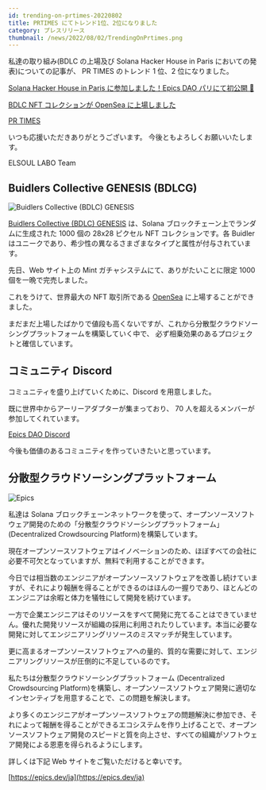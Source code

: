 ```yaml
---
id: trending-on-prtimes-20220802
title: PRTIMES にてトレンド1位、2位になりました
category: プレスリリース
thumbnail: /news/2022/08/02/TrendingOnPrtimes.png
---
```


私達の取り組み(BDLC の上場及び Solana Hacker House in Paris
においての発表)についての記事が、 PR TIMES のトレンド 1 位、2 位になりました。

[Solana Hacker House in Paris に参加しました！Epics DAO パリにて初公開 🎉](https://prtimes.jp/main/html/rd/p/000000002.000105962.html)

[BDLC NFT コレクションが OpenSea に上場しました](https://prtimes.jp/main/html/rd/p/000000001.000105962.html)

[PR TIMES](https://prtimes.jp/)

いつも応援いただきありがとうございます。 今後ともよろしくお願いいたします。

ELSOUL LABO Team

## Buidlers Collective GENESIS (BDLCG)

![Buidlers Collective (BDLC) GENESIS](/news/2022/07/29/FirstGifBuidlers.gif)

[Buidlers Collective (BDLC) GENESIS](https://buidlers.epics.dev/ja/genesis/)
は、Solana ブロックチェーン上でランダムに生成された 1000 個の 28x28 ピクセル NFT
コレクションです。各 Buidler
はユニークであり、希少性の異なるさまざまなタイプと属性が付与されています。

先日、Web サイト上の Mint ガチャシステムにて、ありがたいことに限定 1000
個を一晩で完売しました。

これをうけて、世界最大の NFT 取引所である [OpenSea](https://opensea.io/)
に上場することができました。

まだまだ上場したばかりで値段も高くないですが、これから分散型クラウドソーシングプラットフォームを構築していく中で、
必ず相乗効果のあるプロジェクトと確信しています。

## コミュニティ Discord

コミュニティを盛り上げていくために、Discord を用意しました。

既に世界中からアーリーアダプターが集まっており、 70
人を超えるメンバーが参加してくれています。

[Epics DAO Discord](https://discord.gg/GmHYfyRamx)

今後も価値のあるコミュニティを作っていきたいと思っています。

## 分散型クラウドソーシングプラットフォーム

![Epics](/news/2022/07/19/EpicsBusinessModelJA.png)

私達は Solana
ブロックチェーンネットワークを使って、オープンソースソフトウェア開発のための「分散型クラウドソーシングプラットフォーム」(Decentralized
Crowdsourcing Platform)を構築しています。

現在オープンソースソフトウェアはイノベーションのため、ほぼすべての会社に必要不可欠となっていますが、無料で利用することができます。

今日では相当数のエンジニアがオープンソースソフトウェアを改善し続けていますが、それにより報酬を得ることができるのはほんの一握りであり、ほとんどのエンジニアは余暇と体力を犠牲にして開発を続けています。

一方で企業エンジニアはそのリソースをすべて開発に充てることはできていません。優れた開発リソースが組織の採用に利用されたりしています。本当に必要な開発に対してエンジニアリングリソースのミスマッチが発生しています。

更に高まるオープンソースソフトウェアへの量的、質的な需要に対して、エンジニアリングリソースが圧倒的に不足しているのです。

私たちは分散型クラウドソーシングプラットフォーム (Decentralized Crowdsourcing
Platform)を構築し、オープンソースソフトウェア開発に適切なインセンティブを用意することで、この問題を解決します。

より多くのエンジニアがオープンソースソフトウェアの問題解決に参加でき、それによって報酬を得ることができるエコシステムを作り上げることで、オープンソースソフトウェア開発のスピードと質を向上させ、すべての組織がソフトウェア開発による恩恵を得られるようにします。

詳しくは下記 Web サイトをご覧いただけると幸いです。

[https://epics.dev/ja](https://epics.dev/ja)
